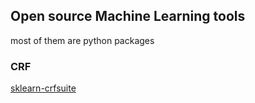 ## Open source Machine Learning tools
most of them are python packages

### CRF
[sklearn-crfsuite](https://github.com/TeamHG-Memex/sklearn-crfsuite)
